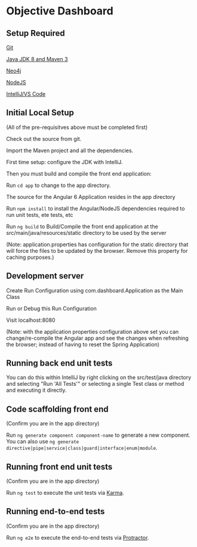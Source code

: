# Objective Dashboard

## Setup Required

[Git](https://git-scm.com/download/win "Git Webpage")

[Java JDK 8 and Maven 3](https://www.mkyong.com/maven/how-to-install-maven-in-windows/ "How to on: install and configure Java/Maven")

[Neo4j](https://neo4j.com/ "Neo4j Webpage")

[NodeJS](https://nodejs.org/en/ "NodeJS Webpage")

[IntelliJ/VS Code](https://www.jetbrains.com/idea/ "IntelliJ Webpage")

## Initial Local Setup

(All of the pre-requisitves above must be completed first)

Check out the source from git.

Import the Maven project and all the dependencies.

First time setup: configure the JDK with IntelliJ.

Then you must build and compile the front end application:

Run `cd app` to change to the app directory.

The source for the Angular 6 Application resides in the app directory

Run `npm install` to install the Angular/NodeJS dependencies required to run unit tests, ete tests, etc

Run `ng build` to Build/Compile the front end application at the src/main/java/resources/static directory to be used by the server

(Note: application.properties has configuration for the static directory that will force the files to be updated by the browser. Remove this property for caching purposes.)

## Development server

Create Run Configuration using com.dashboard.Application as the Main Class

Run or Debug this Run Configuration

Visit localhost:8080

(Note: with the application properties configuration above set you can change/re-compile the Angular app and see the changes when refreshing the browser; instead of having to reset the Spring Application)





## Running back end unit tests

You can do this within IntelliJ by right clicking on the src/test/java directory and selecting "Run 'All Tests'" or selecting a single Test class or method and executing it directly.

## Code scaffolding front end

(Confirm you are in the app directory)

Run `ng generate component component-name` to generate a new component. You can also use `ng generate directive|pipe|service|class|guard|interface|enum|module`.

## Running front end unit tests

(Confirm you are in the app directory)

Run `ng test` to execute the unit tests via [Karma](https://karma-runner.github.io).

## Running end-to-end tests

(Confirm you are in the app directory)

Run `ng e2e` to execute the end-to-end tests via [Protractor](http://www.protractortest.org/).
